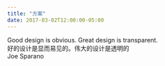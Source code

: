 ```yaml
---
title: "方案"
date: 2017-03-02T12:00:00-05:00
---
```

Good design is obvious. Great design is transparent. \
好的设计是显而易见的。伟大的设计是透明的 \
Joe Sparano
